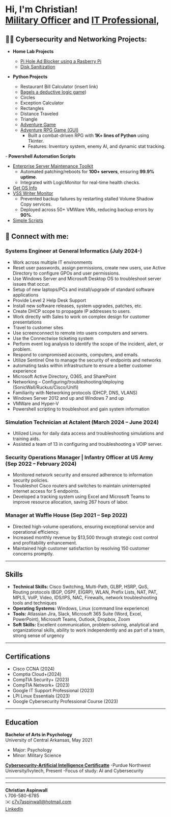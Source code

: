 <h1>Hi, I'm Christian! <br/><a href="https://github.com/Caspinwall1">Military Officer</a> and <a href="https://www.linkedin.com/in/christian-aspinwall-929292233/">IT Professional</a>, </h1>

<h2>👨‍💻 Cybersecurity and Networking Projects:</h2>

- <b> Home Lab Projects</b>
  - [Pi Hole Ad Blocker using a Rasberry Pi](https://github.com/Caspinwall1/PiHole/blob/main/README.md)
  - [Disk Sanitization](https://github.com/Caspinwall1/Caspinwall1-DW/blob/main/README.md)
 
- <b> Python Projects</b>
  - Restaurant Bill Calculator (insert link)
  - [Bagels a deductive logic game](https://github.com/Caspinwall1/Caspinwall1/commit/9cb21027a2d827f484e17a55afc9b4ab70c362d1))
  - Circles
  - Exception Calculator
  - Rectangles
  - Distance Traveled
  - Triangle
  - [Adventure Game](https://github.com/Caspinwall1/Caspinwall1/blob/main/Adventure_Game)
  - [Adventure RPG Game (GUI)](https://github.com/Caspinwall1/Caspinwall1/blob/main/ADV%20RPG%20GUI)
      - Built a combat-driven RPG with **1K+ lines of Python** using Tkinter.
      - Features: Inventory system, enemy AI, and dynamic stat tracking.

-<b> Powershell Automation Scripts</b>
 - [Enterprise Server Maintenance Toolkit](https://github.com/Caspinwall1/Caspinwall1/blob/main/weekly%20server%20restart)
     - Automated patching/reboots for **100+ servers**, ensuring **99.9% uptime**.
     - Integrated with LogicMonitor for real-time health checks.
 - [Get OS Info](https://github.com/Caspinwall1/Caspinwall1/blob/main/Get%20Os%20info)
 - [VSS Writer Monitor](https://github.com/Caspinwall1/Caspinwall1/blob/main/VSS%20Check%20and%20restart)
     - Prevented backup failures by restarting stalled Volume Shadow Copy services.
     - Deployed across 50+ VMWare VMs, reducing backup errors by **90%**.
 - [Simple Scripts](https://github.com/Caspinwall1/Caspinwall1/blob/main/Simple%20Scripts) 

<h2> 🤳 Connect with me:</h2>

### Systems Engineer at General Informatics (July 2024-)
 - Work across multiple IT environments
 - Reset user passwords, assign permissions, create new users, use Active Directory to configure GPOs and user permissions.
 - Use Windows Server and Microsoft Desktop OS to troubleshoot server issues that occur.
 - Setup of new laptops/PCs and install/upgrade of standard software applications
 - Provide Level 2 Help Desk Support
 - Install new software releases, system upgrades, patches, etc.
 - Create DHCP scope to propagate IP addresses to users. 
 - Work directly with Sales to work on complex design for customer presentations
 - Travel to customer sites
 - Use screenconnect to remote into users computers and servers.
 - Use the Connectwise ticketing system
 - Perform event log analysis to identify the scope of the incident, alert, or problem.
 - Respond to compromised accounts, computers, and emails.
 - Utilize Sentinel One to manage the security of endpoints and networks
 - automating tasks within infrastructure to ensure a better customer experience
 - Microsoft Active Directory, O365, and SharePoint
 - Networking – Configuring/troubleshooting/deploying (SonicWall/Ruckus/Cisco/Unifi)
 - Familiarity with Networking protocols (DHCP, DNS, VLANS)
 - Windows Server 2012 and up and Windows 7 and up
 - VMWare and Hyper-V
 - Powershell scripting to troubleshoot and gain system information 

### Simulation Technician at Actalent (March 2024 – June 2024)
- Utilized Linux for daily data access and troubleshooting simulations and training aids.
- Assisted a team of 13 in configuring and troubleshooting a VOIP server.

### Security Operations Manager | Infantry Officer at US Army (Sep 2022 – February 2024)
- Monitored network security and ensured adherence to information security policies.
- Troubleshot Cisco routers and switches to maintain uninterrupted internet access for 5 endpoints.
- Developed a tracking system using Excel and Microsoft Teams to improve resource allocation, saving 267 hours of labor.

### Manager at Waffle House (Sep 2021 – Sep 2022)
- Directed high-volume operations, ensuring exceptional service and operational efficiency.
- Increased monthly revenue by $13,500 through strategic cost control and profitability enhancement.
- Maintained high customer satisfaction by resolving 150 customer concerns promptly.

---

## Skills

- **Technical Skills:** Cisco Switching, Multi-Path, GLBP, HSRP, QoS, Routing protocols (BGP, OSPF, EIGRP), WLAN, Prefix Lists, NAT, PAT, MPLS, VoIP, Video, IDS/IPS, NAC, Firewalls, network troubleshooting tools and techniques
- **Operating Systems:** Windows, Linux (command line experience)
- **Tools:** Atlassian Jira, Slack, Microsoft 365 Suite (Word, Excel, PowerPoint), Microsoft Teams, Outlook, Dropbox, Zoom
- **Soft Skills:** Excellent communication, problem-solving, analytical and organizational skills, ability to work independently and as part of a team, strong sense of urgency

---

## Certifications

- Cisco CCNA (2024)
- Comptia Cloud+(2024)
- CompTIA Security+ (2023)
- CompTIA Network+ (2023)
- Google IT Support Professional (2023)
- LPI Linux Essentials (2023)
- Google Cybersecurity Professional Course (2023)

---

## Education

**Bachelor of Arts in Psychology**  
University of Central Arkansas, May 2021  
- Major: Psychology  
- Minor: Military Science
  
**[Cybersecurity-Artificial Intelligence Certificatte](https://www.pnw.edu/cybersecurity/cwct/cybersecurity-artificial-intelligence-cs_ai-certificate-program/)**
  -Purdue Northwest University/Ivytech, Present
  -Focus of study: AI and Cybersecurity

---


---

**Christian Aspinwall**  
📞 706-580-6785  
✉️ [c7v7aspinwall@hotmail.com](mailto:c7v7aspinwall@hotmail.com)  
[LinkedIn](https://www.linkedin.com/in/christian-aspinwall-929292233/)

<!--
**Caspinwall1/jCaspinwall1** is a ✨ _special_ ✨ repository because its `README.md` (this file) appears on your GitHub profile.

Here are some ideas to get you started:

- 🔭 I’m currently working on ...
- 🌱 I’m currently learning ...
- 👯 I’m looking to collaborate on ...
- 🤔 I’m looking for help with ...
- 💬 Ask me about ...
- 📫 How to reach me: ...
- 😄 Pronouns: ...
- ⚡ Fun fact: ...
-->
